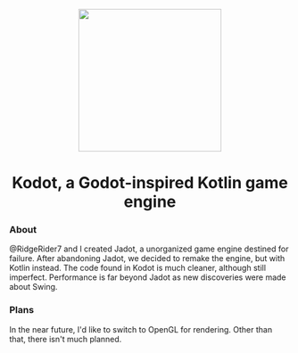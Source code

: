 <p align="center">
  <img width="256" height="256" src="https://user-images.githubusercontent.com/77545656/233811689-0b2e0258-ee99-425c-be5d-8f17269b4981.png">
</p>
<h1 align="center">
Kodot, a Godot-inspired Kotlin game engine
</h1>

### About
@RidgeRider7 and I created Jadot, a unorganized game engine destined for failure. After abandoning Jadot, we decided to remake the engine, but with Kotlin instead. The code found in Kodot is much cleaner, although still imperfect. Performance is far beyond Jadot as new discoveries were made about Swing.

### Plans
In the near future, I'd like to switch to OpenGL for rendering. Other than that, there isn't much planned.
